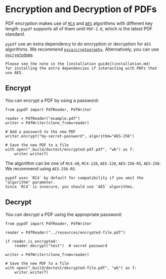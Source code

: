 # Encryption and Decryption of PDFs

PDF encryption makes use of [`RC4`](https://en.wikipedia.org/wiki/RC4) and
[`AES`](https://en.wikipedia.org/wiki/Advanced_Encryption_Standard) algorithms
with different key length. `pypdf` supports all of them until `PDF-2.0`, which
is the latest PDF standard.

`pypdf` use an extra dependency to do encryption or decryption for `AES` algorithms.
We recommend [`pyca/cryptography`](https://cryptography.io/en/latest/). Alternatively,
you can use [`pycryptodome`](https://pypi.org/project/pycryptodome/).

```{note}
Please see the note in the [installation guide](installation.md)
for installing the extra dependencies if interacting with PDFs that use AES.
```

## Encrypt

You can encrypt a PDF by using a password:

```{testcode}
from pypdf import PdfReader, PdfWriter

reader = PdfReader("example.pdf")
writer = PdfWriter(clone_from=reader)

# Add a password to the new PDF
writer.encrypt("my-secret-password", algorithm="AES-256")

# Save the new PDF to a file
with open("_build/doctest/encrypted-pdf.pdf", "wb") as f:
    writer.write(f)
```

The algorithm can be one of `RC4-40`, `RC4-128`, `AES-128`, `AES-256-R5`, `AES-256`.
We recommend using `AES-256-R5`.

```{warning}
pypdf uses `RC4` by default for compatibility if you omit the "algorithm" parameter.
Since `RC4` is insecure, you should use `AES` algorithms.
```

## Decrypt

You can decrypt a PDF using the appropriate password:

```{testcode}
from pypdf import PdfReader, PdfWriter

reader = PdfReader("../resources/encrypted-file.pdf")

if reader.is_encrypted:
    reader.decrypt("test")  # secret password

writer = PdfWriter(clone_from=reader)

# Save the new PDF to a file
with open("_build/doctest/decrypted-file.pdf", "wb") as f:
    writer.write(f)
```
